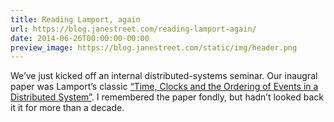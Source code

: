 ```yaml
---
title: Reading Lamport, again
url: https://blog.janestreet.com/reading-lamport-again/
date: 2014-06-26T00:00:00-00:00
preview_image: https://blog.janestreet.com/static/img/header.png
---
```


<p>We’ve just kicked off an internal distributed-systems seminar. Our inaugral
paper was Lamport’s classic <a href="http://web.stanford.edu/class/cs240/readings/lamport.pdf">“Time, Clocks and the Ordering of Events in a
Distributed System”</a>.
I remembered the paper fondly, but hadn’t looked back it it for more than a
decade.</p>

